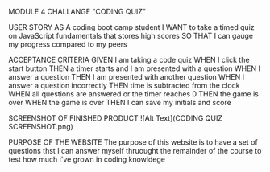 MODULE 4 CHALLANGE "CODING QUIZ"

USER STORY
     AS A coding boot camp student
    I WANT to take a timed quiz on JavaScript fundamentals that stores high scores
    SO THAT I can gauge my progress compared to my peers

ACCEPTANCE CRITERIA
     GIVEN I am taking a code quiz
    WHEN I click the start button
    THEN a timer starts and I am presented with a question
    WHEN I answer a question
    THEN I am presented with another question
    WHEN I answer a question incorrectly
    THEN time is subtracted from the clock
    WHEN all questions are answered or the timer reaches 0
    THEN the game is over
    WHEN the game is over
    THEN I can save my initials and score

SCREENSHOT OF FINISHED PRODUCT
![Alt Text](CODING QUIZ SCREENSHOT.png)


PURPOSE OF THE WEBSITE
    The purpose of this website is to have a set of questions thst I can answer myself thruought the remainder of the course to test how much i've grown in coding knowldege 
